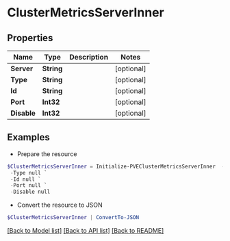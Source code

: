 # ClusterMetricsServerInner
## Properties

Name | Type | Description | Notes
------------ | ------------- | ------------- | -------------
**Server** | **String** |  | [optional] 
**Type** | **String** |  | [optional] 
**Id** | **String** |  | [optional] 
**Port** | **Int32** |  | [optional] 
**Disable** | **Int32** |  | [optional] 

## Examples

- Prepare the resource
```powershell
$ClusterMetricsServerInner = Initialize-PVEClusterMetricsServerInner  -Server null `
 -Type null `
 -Id null `
 -Port null `
 -Disable null
```

- Convert the resource to JSON
```powershell
$ClusterMetricsServerInner | ConvertTo-JSON
```

[[Back to Model list]](../README.md#documentation-for-models) [[Back to API list]](../README.md#documentation-for-api-endpoints) [[Back to README]](../README.md)

